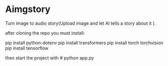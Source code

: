 # Aimgstory

Turn image to audio story(Upload image and let AI tells a story about it ).

after cloning the repo you must install:

pip install python-dotenv
pip install transformers
pip install torch torchvision
pip install tensorflow

then start the project with # python app.py
